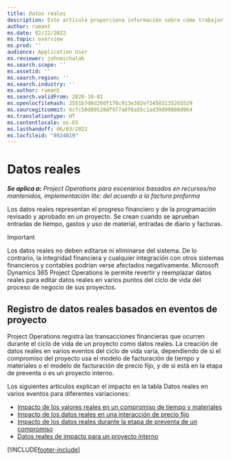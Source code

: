 ```yaml
---
title: Datos reales
description: Este artículo proporciona información sobre cómo trabajar con datos reales en Microsoft Dynamics 365 Project Operations.
author: rumant
ms.date: 02/22/2022
ms.topic: overview
ms.prod: ''
audience: Application User
ms.reviewer: johnmichalak
ms.search.scope: ''
ms.assetid: ''
ms.search.region: ''
ms.search.industry: ''
ms.author: rumant
ms.search.validFrom: 2020-10-01
ms.openlocfilehash: 2551b7d6d20df170c913e302e734583135265529
ms.sourcegitcommit: 6cfc50d89528df977a8f6a55c1ad39d99800d9b4
ms.translationtype: HT
ms.contentlocale: es-ES
ms.lasthandoff: 06/03/2022
ms.locfileid: "8924819"
---
```

# <a name="actuals"></a>Datos reales

_**Se aplica a:** Project Operations para escenarios basados en recursos/no mantenidos, implementación lite: del acuerdo a la factura proforma_

Los datos reales representan el progreso financiero y de la programación revisado y aprobado en un proyecto. Se crean cuando se aprueban entradas de tiempo, gastos y uso de material, entradas de diario y facturas.

> [!IMPORTANT]
> Los datos reales no deben editarse ni eliminarse del sistema. De lo contrario, la integridad financiera y cualquier integración con otros sistemas financieros y contables podrían verse afectados negativamente. Microsoft Dynamics 365 Project Operations le permite revertir y reemplazar datos reales para editar datos reales en varios puntos del ciclo de vida del proceso de negocio de sus proyectos.

## <a name="recording-actuals-based-on-project-events"></a>Registro de datos reales basados en eventos de proyecto

Project Operations registra las transacciones financieras que ocurren durante el ciclo de vida de un proyecto como datos reales. La creación de datos reales en varios eventos del ciclo de vida varía, dependiendo de si el compromiso del proyecto usa el modelo de facturación de tiempo y materiales o el modelo de facturación de precio fijo, y de si está en la etapa de preventa o es un proyecto interno.

Los siguientes artículos explican el impacto en la tabla Datos reales en varios eventos para diferentes variaciones:

- [Impacto de los valores reales en un compromiso de tiempo y materiales](ActualsonTM.md)
- [Impacto de los datos reales en una interacción de precio fijo](ActualonFP.md)
- [Impacto de los datos reales durante la etapa de preventa de un compromiso](ActualonPreSales.md)
- [Datos reales de impacto para un proyecto interno](ActualonInternal.md)

[!INCLUDE[footer-include](../includes/footer-banner.md)]
